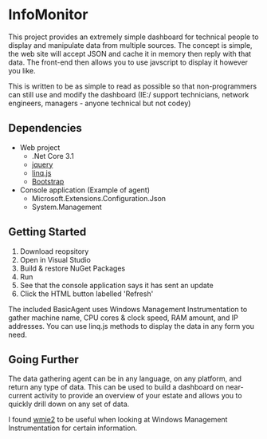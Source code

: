 # InfoMonitor
This project provides an extremely simple dashboard for technical people to display and manipulate data from multiple sources. The concept is simple, the web site will accept JSON and cache it in memory then reply with that data. The front-end then allows you to use javscript to display it however you like.

This is written to be as simple to read as possible so that non-programmers can still use and modify the dashboard (IE:/ support technicians, network engineers, managers - anyone technical but not codey)

## Dependencies
* Web project
  * .Net Core 3.1
  * [jquery](https://github.com/jquery/jquery) 
  * [linq.js](https://github.com/mihaifm/linq)
  * [Bootstrap](https://github.com/twbs/bootstrap/)
* Console application (Example of agent)
  * Microsoft.Extensions.Configuration.Json
  * System.Management

## Getting Started
1. Download reopsitory
2. Open in Visual Studio
3. Build & restore NuGet Packages
4. Run
5. See that the console application says it has sent an update
6. Click the HTML button labelled 'Refresh'

The included BasicAgent uses Windows Management Instrumentation to gather machine name, CPU cores & clock speed, RAM amount, and IP addresses. You can use linq.js methods to display the data in any form you need.

## Going Further
The data gathering agent can be in any language, on any platform, and return any type of data. This can be used to build a dashboard on near-current activity to provide an overview of your estate and allows you to quickly drill down on any set of data.

I found [wmie2](https://github.com/vinaypamnani/wmie2) to be useful when looking at Windows Management Instrumentation for certain information.